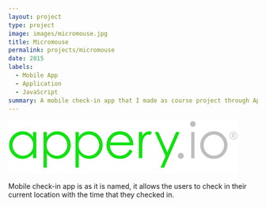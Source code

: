 ```yaml
---
layout: project
type: project
image: images/micromouse.jpg
title: Micromouse
permalink: projects/micromouse
date: 2015
labels:
  - Mobile App
  - Application
  - JavaScript
summary: A mobile check-in app that I made as course project through Appery.io in 2016.
---
```


<div class="ui small rounded images">
  <img class="ui image" src="../images/appery.png">
</div>

Mobile check-in app is as it is named, it allows the users to check in their current location with the time that they checked in.



